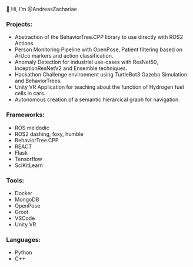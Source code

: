 👋 Hi, I’m @AndreasZachariae

### Projects:
- Abstraction of the BehaviorTree.CPP library to use directly with ROS2 Actions.
- Person Monitoring Pipeline with OpenPose, Patient filtering based on ArUco markers and action classification.
- Anomaly Detection for industrial use-cases with ResNet50, InceptionResNetV2 and Ensemble techniques.
- Hackathon Challenge environment using TurtleBot3 Gazebo Simulation and BehaviorTrees.
- Unity VR Application for teaching about the function of Hydrogen fuel cells in cars.
- Autonomous creation of a semantic hierarcical graph for navigation.

### Frameworks:
- ROS meldodic
- ROS2 dashing, foxy, humble
- BehaviorTree.CPP
- REACT
- Flask
- Tensorflow
- SciKitLearn

### Tools:
- Docker
- MongoDB
- OpenPose
- Groot
- VSCode
- Unity VR

### Languages:
- Python
- C++
